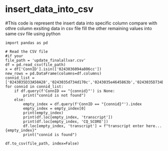 # insert_data_into_csv
#This code is represent the insert data into specific column compare with othre column exsiting data in csv file fill the other remaining values into same csv file using python 


    import pandas as pd
    
    # Read the CSV file
    #if your
    file_path = 'update_finalallvar.csv'
    df = pd.read_csv(file_path)
    x = df['ConnID'].isin(['0243036094a806cc'])
    new_rows = pd.DataFrame(columns=df.columns)
    connid_list = ['0243035D33A50A28','0243035d734d170c','0243035e4645863b','0243035D734DD5BC','0243035e46467db9']
    for connid in connid_list:
        if df.query(f'ConnID == "{connid}"') is None:
            print("connid is not found")
        else:
            empty_index = df.query(f'ConnID == "{connid}"').index
            empty_index = empty_index[0]
            print(empty_index)
            print(df.loc[empty_index, 'transcript'])
            print(df.loc[empty_index, 'CQ_SCORE'])
            df.loc[empty_index, 'transcript'] = f"transcript enter here...{empty_index}"
            print("connid is found")
    
    df.to_csv(file_path, index=False)
